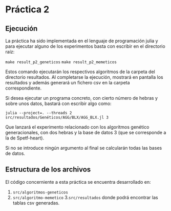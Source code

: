 # Práctica 2  

## Ejecución
La práctica ha sido implementada en el lenguaje de programación julia y para ejecutar alguno de los experimentos basta con escribir en el directorio raíz: 

`make result_p2_geneticos`
`make result_p2_memeticos`

Estos comando ejecutarán los respectivos algoritmos de la carpeta del directorio resultados. Al completarse la ejecución, mostrará en pantalla los resultados y además generará un fichero csv en la carpeta correspondiente. 

Si desea ejecutar un programa concreto, con cierto número de hebras y sobre unos datos, bastará con escribir algo como:
 
`julia --project=. --threads 2 src/resultados/Genéticos/AGG/BLX/AGG_BLX.jl 3`

Que lanzará el experimento relacionado con los algoritmos genético generacionales, con dos hebras y la base de datos 3 (que se corresponde a la de Spetf-heart). 

Si no se introduce ningún argumento al final se calcularán todas las bases de datos. 

## Estructura de los archivos  

El código concerniente a esta práctica se encuentra desarrollado en:  

1. `src/algoritmos-geneticos`
2. `src/algoritmo-memetico`
3.`src/resultados` donde podrá encontrar las tablas csv generadas.